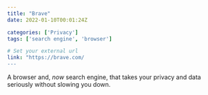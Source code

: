 ```yaml
---
title: "Brave"
date: 2022-01-10T00:01:24Z

categories: ['Privacy']
tags: ['search engine', 'browser']

# Set your external url
link: "https://brave.com/
---
```

A browser and, *now* search engine, that takes your privacy and data seriously without slowing you down.